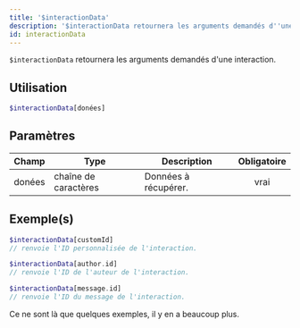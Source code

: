 ```yaml
---
title: '$interactionData'
description: '$interactionData retournera les arguments demandés d''une interaction.'
id: interactionData
---
```


`$interactionData` retournera les arguments demandés d'une interaction.

## Utilisation

```php
$interactionData[donées]
```

## Paramètres

| Champ  | Type                 | Description          | Obligatoire |
| ------ | -------------------- | -------------------- |:-----------:|
| donées | chaîne de caractères | Données à récupérer. |    vrai     |

## Exemple(s)

```php
$interactionData[customId]
// renvoie l'ID personnalisée de l'interaction.
```

```php
$interactionData[author.id]
// renvoie l'ID de l'auteur de l'interaction.
```

```php
$interactionData[message.id]
// renvoie l'ID du message de l'interaction.
```

Ce ne sont là que quelques exemples, il y en a beaucoup plus.